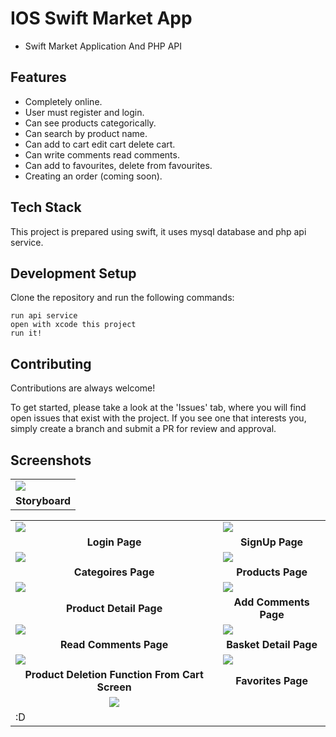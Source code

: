# IOS Swift Market App
- Swift Market Application And PHP API

## Features

-   Completely online.
-  	User must register and login.
-	Can see products categorically.
-	Can search by product name.
-	Can add to cart edit cart delete cart.
-	Can write comments read comments.
-	Can add to favourites, delete from favourites.
-	Creating an order (coming soon).

## Tech Stack

This project is prepared using swift, it uses mysql database and php api service.

## Development Setup

Clone the repository and run the following commands:
```
run api service
open with xcode this project
run it!
```

## Contributing

Contributions are always welcome!

To get started, please take a look at the 'Issues' tab, where you will find open issues that exist with the project. If you see one that interests you, simply create a branch and submit a PR for review and approval.



## Screenshots
	
<table>
<tr>
<td>
<img src="https://github.com/furkancosgun/IOS-Swift-Market-App/blob/main/MarketApp/SS/0-StoryBoard.png?raw=true">
</td>
</tr>
<tr><td align=center><b>Storyboard</b></td></tr>
</table>

<table>
<tr>
<td>
<img src="https://github.com/furkancosgun/IOS-Swift-Market-App/blob/main/MarketApp/SS/2-SignIn.png?raw=true" >
</td>
<td>
<img src="https://github.com/furkancosgun/IOS-Swift-Market-App/blob/main/MarketApp/SS/1-SignUp.png?raw=true" >
</td>
</tr><tr><td align=center><b>Login Page</b></td><td align=center><b>SignUp Page</b></td></tr>
<tr>
<td>
<img src="https://github.com/furkancosgun/IOS-Swift-Market-App/blob/main/MarketApp/SS/3-Categories.png?raw=true">
</td>
<td>
<img src="https://github.com/furkancosgun/IOS-Swift-Market-App/blob/main/MarketApp/SS/4-Products.png?raw=true">
</td>
</tr>
</tr><tr><td align=center><b>Categoires Page</b></td><td align=center><b>Products Page</b></td></tr>
<tr><td><img src="https://github.com/furkancosgun/IOS-Swift-Market-App/blob/main/MarketApp/SS/5-DetailProduct.png?raw=true"></td><td>
<img src="https://github.com/furkancosgun/IOS-Swift-Market-App/blob/main/MarketApp/SS/6-WriteComment.png?raw=true">
</td></tr><tr><td align=center><b>Product Detail Page</b></td><td align=center><b>Add Comments Page</b></td></tr>
<tr><td><img src="https://github.com/furkancosgun/IOS-Swift-Market-App/blob/main/MarketApp/SS/7-ReadComment.png?raw=true"></td><td>
<img src="https://github.com/furkancosgun/IOS-Swift-Market-App/blob/main/MarketApp/SS/8-BasketPage.png?raw=true"></td></tr><tr>
<td align=center><b>Read Comments Page</b></td><td align=center><b>Basket Detail Page</b></td></tr>
<tr><td><img src="https://github.com/furkancosgun/IOS-Swift-Market-App/blob/main/MarketApp/SS/9-DeleteBasket.png?raw=true"></td>
<td><img src="https://github.com/furkancosgun/IOS-Swift-Market-App/blob/main/MarketApp/SS/10-Favorites.png?raw=true"></td></tr><tr>
<td align=center><b>Product Deletion Function From Cart Screen</b></td><td align=center><b>Favorites Page</b></td></tr>
<tr><td align=center><img src="https://github.com/furkancosgun/IOS-Swift-Market-App/blob/main/MarketApp/SS/11-SettingPage.png?raw=true"></td><tr>
<tr><td>:D</td></tr>
</table>
